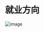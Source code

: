 # 就业方向
![image](https://user-images.githubusercontent.com/80819421/147520043-d5c032a8-4fb4-4f6a-8825-091a02029b38.png)
